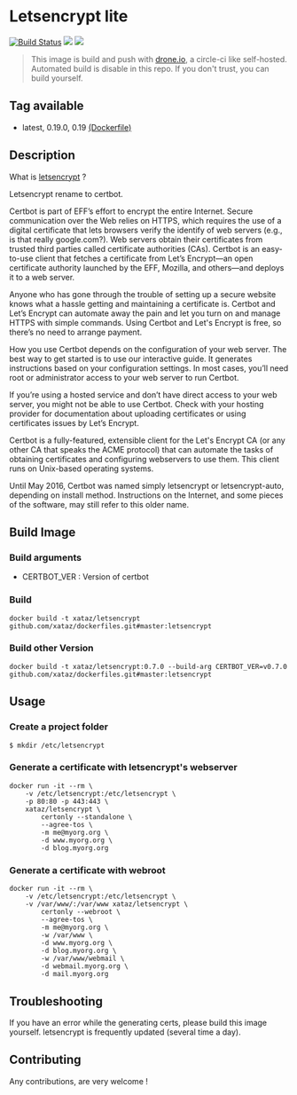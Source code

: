 # Letsencrypt lite

[![Build Status](https://drone.xataz.net/api/badges/xataz/docker-letsencrypt/status.svg)](https://drone.xataz.net/xataz/docker-letsencrypt)
[![](https://images.microbadger.com/badges/image/xataz/letsencrypt.svg)](https://microbadger.com/images/xataz/letsencrypt "Get your own image badge on microbadger.com")
[![](https://images.microbadger.com/badges/version/xataz/letsencrypt.svg)](https://microbadger.com/images/xataz/letsencrypt "Get your own version badge on microbadger.com")

> This image is build and push with [drone.io](https://github.com/drone/drone), a circle-ci like self-hosted.
> Automated build is disable in this repo.
> If you don't trust, you can build yourself.

## Tag available
* latest, 0.19.0, 0.19 [(Dockerfile)](https://github.com/xataz/dockerfiles/tree/master/letsencrypt/Dockerfile)

## Description
What is [letsencrypt](https://github.com/certbot/certbot) ?

Letsencrypt rename to certbot.

Certbot is part of EFF’s effort to encrypt the entire Internet. Secure communication over the Web relies on HTTPS, which requires the use of a digital certificate that lets browsers verify the identify of web servers (e.g., is that really google.com?). Web servers obtain their certificates from trusted third parties called certificate authorities (CAs). Certbot is an easy-to-use client that fetches a certificate from Let’s Encrypt—an open certificate authority launched by the EFF, Mozilla, and others—and deploys it to a web server.

Anyone who has gone through the trouble of setting up a secure website knows what a hassle getting and maintaining a certificate is. Certbot and Let’s Encrypt can automate away the pain and let you turn on and manage HTTPS with simple commands. Using Certbot and Let's Encrypt is free, so there’s no need to arrange payment.

How you use Certbot depends on the configuration of your web server. The best way to get started is to use our interactive guide. It generates instructions based on your configuration settings. In most cases, you’ll need root or administrator access to your web server to run Certbot.

If you’re using a hosted service and don’t have direct access to your web server, you might not be able to use Certbot. Check with your hosting provider for documentation about uploading certificates or using certificates issues by Let’s Encrypt.

Certbot is a fully-featured, extensible client for the Let's Encrypt CA (or any other CA that speaks the ACME protocol) that can automate the tasks of obtaining certificates and configuring webservers to use them. This client runs on Unix-based operating systems.

Until May 2016, Certbot was named simply letsencrypt or letsencrypt-auto, depending on install method. Instructions on the Internet, and some pieces of the software, may still refer to this older name.

## Build Image
### Build arguments
* CERTBOT_VER : Version of certbot

### Build
```shell
docker build -t xataz/letsencrypt github.com/xataz/dockerfiles.git#master:letsencrypt
```

### Build other Version
```shell
docker build -t xataz/letsencrypt:0.7.0 --build-arg CERTBOT_VER=v0.7.0 github.com/xataz/dockerfiles.git#master:letsencrypt
```


## Usage
### Create a project folder
```shell
$ mkdir /etc/letsencrypt
```

### Generate a certificate with letsencrypt's webserver
```shell
docker run -it --rm \
	-v /etc/letsencrypt:/etc/letsencrypt \
	-p 80:80 -p 443:443 \
	xataz/letsencrypt \
		certonly --standalone \
		--agree-tos \
		-m me@myorg.org \
		-d www.myorg.org \
		-d blog.myorg.org
```

### Generate a certificate with webroot
```shell
docker run -it --rm \
	-v /etc/letsencrypt:/etc/letsencrypt \
	-v /var/www/:/var/www xataz/letsencrypt \
		certonly --webroot \
		--agree-tos \
		-m me@myorg.org \
		-w /var/www \
		-d www.myorg.org \
		-d blog.myorg.org \
		-w /var/www/webmail \
		-d webmail.myorg.org \
		-d mail.myorg.org
```

## Troubleshooting
If you have an error while the generating certs, please build this image yourself. letsencrypt is frequently updated (several time a day).

## Contributing
Any contributions, are very welcome !
